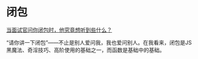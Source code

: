 # 闭包

[当面试官问你闭包时，他究竟想听到些什么？](https://zhuanlan.zhihu.com/p/29157822)

“请你讲一下闭包”——不止是别人爱问我，我也爱问别人。在我看来，闭包是JS黑魔法、奇淫技巧、高阶使用的基础之一，而函数是基础中的基础。

